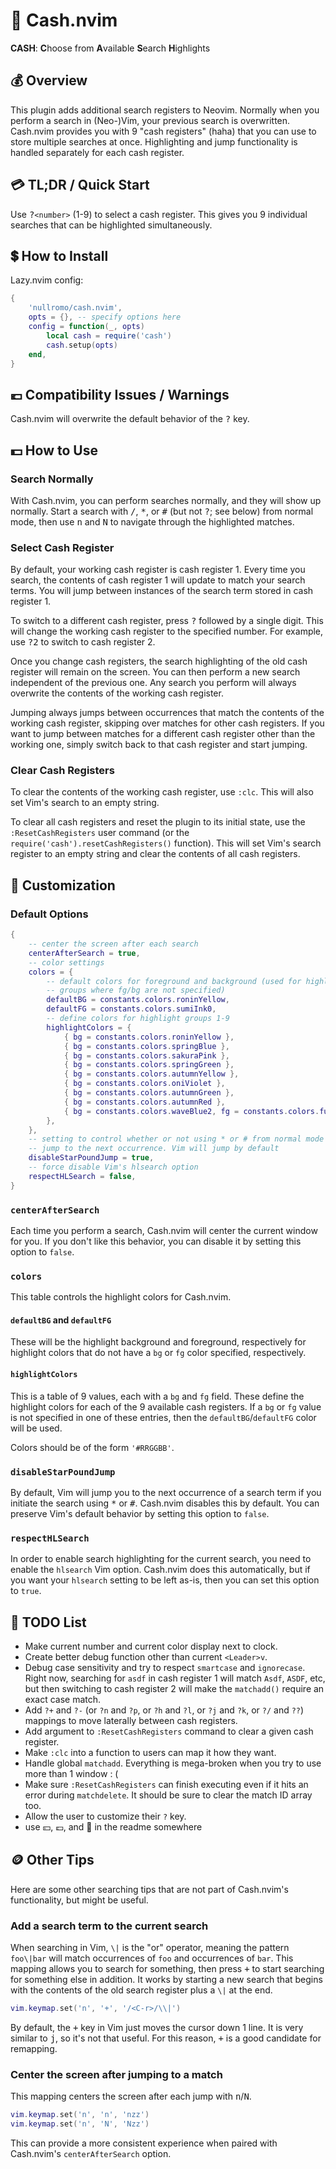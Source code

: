 # 💸 Cash.nvim

**CASH**: **C**hoose from **A**vailable **S**earch **H**ighlights

## 💰 Overview

This plugin adds additional search registers to Neovim. Normally when you
perform a search in (Neo-)Vim, your previous search is overwritten. Cash.nvim
provides you with 9 "cash registers" (haha) that you can use to store multiple
searches at once. Highlighting and jump functionality is handled separately for
each cash register.

## 💳 TL;DR / Quick Start

Use <kbd>?</kbd>`<number>` (1-9) to select a cash register. This gives you 9
individual searches that can be highlighted simultaneously.

## 💲 How to Install

Lazy.nvim config:

```lua
{
    'nullromo/cash.nvim',
    opts = {}, -- specify options here
    config = function(_, opts)
        local cash = require('cash')
        cash.setup(opts)
    end,
}
```

## 💶 Compatibility Issues / Warnings

Cash.nvim will overwrite the default behavior of the <kbd>?</kbd> key.

## 💵 How to Use

### Search Normally

With Cash.nvim, you can perform searches normally, and they will show up
normally. Start a search with <kbd>/</kbd>, <kbd>\*</kbd>, or <kbd>#</kbd> (but
not <kbd>?</kbd>; see below) from normal mode, then use <kbd>n</kbd> and
<kbd>N</kbd> to navigate through the highlighted matches.

### Select Cash Register

By default, your working cash register is cash register 1. Every time you
search, the contents of cash register 1 will update to match your search terms.
You will jump between instances of the search term stored in cash register 1.

To switch to a different cash register, press <kbd>?</kbd> followed by a single
digit. This will change the working cash register to the specified number. For
example, use <kbd>?</kbd><kbd>2</kbd> to switch to cash register 2.

Once you change cash registers, the search highlighting of the old cash
register will remain on the screen. You can then perform a new search
independent of the previous one. Any search you perform will always overwrite
the contents of the working cash register.

Jumping always jumps between occurrences that match the contents of the working
cash register, skipping over matches for other cash registers. If you want to
jump between matches for a different cash register other than the working one,
simply switch back to that cash register and start jumping.

### Clear Cash Registers

To clear the contents of the working cash register, use `:clc`. This will also
set Vim's search to an empty string.

To clear all cash registers and reset the plugin to its initial state, use the
`:ResetCashRegisters` user command (or the
`require('cash').resetCashRegisters()` function). This will set Vim's search
register to an empty string and clear the contents of all cash registers.

## 💱 Customization

### Default Options

```lua
{
    -- center the screen after each search
    centerAfterSearch = true,
    -- color settings
    colors = {
        -- default colors for foreground and background (used for highlight
        -- groups where fg/bg are not specified)
        defaultBG = constants.colors.roninYellow,
        defaultFG = constants.colors.sumiInk0,
        -- define colors for highlight groups 1-9
        highlightColors = {
            { bg = constants.colors.roninYellow },
            { bg = constants.colors.springBlue },
            { bg = constants.colors.sakuraPink },
            { bg = constants.colors.springGreen },
            { bg = constants.colors.autumnYellow },
            { bg = constants.colors.oniViolet },
            { bg = constants.colors.autumnGreen },
            { bg = constants.colors.autumnRed },
            { bg = constants.colors.waveBlue2, fg = constants.colors.fujiWhite },
        },
    },
    -- setting to control whether or not using * or # from normal mode will
    -- jump to the next occurrence. Vim will jump by default
    disableStarPoundJump = true,
    -- force disable Vim's hlsearch option
    respectHLSearch = false,
}
```

### `centerAfterSearch`

Each time you perform a search, Cash.nvim will center the current window for
you. If you don't like this behavior, you can disable it by setting this option
to `false`.

### `colors`

This table controls the highlight colors for Cash.nvim.

#### `defaultBG` and `defaultFG`

These will be the highlight background and foreground, respectively for
highlight colors that do not have a `bg` or `fg` color specified, respectively.

#### `highlightColors`

This is a table of 9 values, each with a `bg` and `fg` field. These define the
highlight colors for each of the 9 available cash registers. If a `bg` or `fg`
value is not specified in one of these entries, then the
`defaultBG`/`defaultFG` color will be used.

Colors should be of the form `'#RRGGBB'`.

### `disableStarPoundJump`

By default, Vim will jump you to the next occurrence of a search term if you
initiate the search using <kbd>\*</kbd> or <kbd>#</kbd>. Cash.nvim disables
this by default. You can preserve Vim's default behavior by setting this option
to `false`.

### `respectHLSearch`

In order to enable search highlighting for the current search, you need to
enable the `hlsearch` Vim option. Cash.nvim does this automatically, but if you
want your `hlsearch` setting to be left as-is, then you can set this option to
`true`.

## 🤑 TODO List

- Make current number and current color display next to clock.
- Create better debug function other than current `<Leader>v`.
- Debug case sensitivity and try to respect `smartcase` and `ignorecase`.
  Right now, searching for `asdf` in cash register 1 will match `Asdf`,
  `ASDF`, etc, but then switching to cash register 2 will make the
  `matchadd()` require an exact case match.
- Add `?+` and `?-` (or `?n` and `?p`, or `?h` and `?l`, or `?j` and `?k`, or
  `?/` and `??`) mappings to move laterally between cash registers.
- Add argument to `:ResetCashRegisters` command to clear a given cash register.
- Make `:clc` into a function to users can map it how they want.
- Handle global `matchadd`. Everything is mega-broken when you try to use more
  than 1 window : (
- Make sure `:ResetCashRegisters` can finish executing even if it hits an error
  during `matchdelete`. It should be sure to clear the match ID array too.
- Allow the user to customize their `?` key.
- use 💴, 💷, and 🏦 in the readme somewhere

## 🪙 Other Tips

Here are some other searching tips that are not part of Cash.nvim's
functionality, but might be useful.

### Add a search term to the current search

When searching in Vim, `\|` is the "or" operator, meaning the pattern
`foo\|bar` will match occurrences of `foo` and occurrences of `bar`. This
mapping allows you to search for something, then press <kbd>+</kbd> to start
searching for something else in addition. It works by starting a new search
that begins with the contents of the old search register plus a `\|` at the
end.

```lua
vim.keymap.set('n', '+', '/<C-r>/\\|')
```

By default, the <kbd>+</kbd> key in Vim just moves the cursor down 1 line. It
is very similar to <kbd>j</kbd>, so it's not that useful. For this reason,
<kbd>+</kbd> is a good candidate for remapping.

### Center the screen after jumping to a match

This mapping centers the screen after each jump with <kbd>n</kbd>/<kbd>N</kbd>.

```lua
vim.keymap.set('n', 'n', 'nzz')
vim.keymap.set('n', 'N', 'Nzz')
```

This can provide a more consistent experience when paired with Cash.nvim's
`centerAfterSearch` option.
